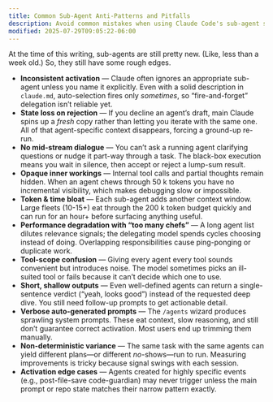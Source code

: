 ```yaml
---
title: Common Sub-Agent Anti-Patterns and Pitfalls
description: Avoid common mistakes when using Claude Code's sub-agent system for delegation and task management.
modified: 2025-07-29T09:05:22-06:00
---
```


At the time of this writing, sub-agents are still pretty new. (Like, less than a week old.) So, they still have some rough edges.

- **Inconsistent activation** — Claude often ignores an appropriate sub-agent unless you name it explicitly. Even with a solid description in `claude.md`, auto-selection fires only _sometimes_, so “fire-and-forget” delegation isn’t reliable yet.
- **State loss on rejection** — If you decline an agent’s draft, main Claude spins up a _fresh_ copy rather than letting you iterate with the same one. All of that agent-specific context disappears, forcing a ground-up re-run.
- **No mid-stream dialogue** — You can’t ask a running agent clarifying questions or nudge it part-way through a task. The black-box execution means you wait in silence, then accept or reject a lump-sum result.
- **Opaque inner workings** — Internal tool calls and partial thoughts remain hidden. When an agent chews through 50 k tokens you have no incremental visibility, which makes debugging slow or impossible.
- **Token & time bloat** — Each sub-agent adds another context window. Large fleets (10-15+) eat through the 200 k token budget quickly and can run for an hour+ before surfacing anything useful.
- **Performance degradation with “too many chefs”** — A long agent list dilutes relevance signals; the delegating model spends cycles choosing instead of doing. Overlapping responsibilities cause ping-ponging or duplicate work.
- **Tool-scope confusion** — Giving every agent every tool sounds convenient but introduces noise. The model sometimes picks an ill-suited tool or fails because it can’t decide which one to use.
- **Short, shallow outputs** — Even well-defined agents can return a single-sentence verdict (“yeah, looks good”) instead of the requested deep dive. You still need follow-up prompts to get actionable detail.
- **Verbose auto-generated prompts** — The `/agents` wizard produces sprawling system prompts. These eat context, slow reasoning, and still don’t guarantee correct activation. Most users end up trimming them manually.
- **Non-deterministic variance** — The same task with the same agents can yield different plans—or different _no_-shows—run to run. Measuring improvements is tricky because signal swings with each session.
- **Activation edge cases** — Agents created for highly specific events (e.g., post-file-save code-guardian) may never trigger unless the main prompt or repo state matches their narrow pattern exactly.

